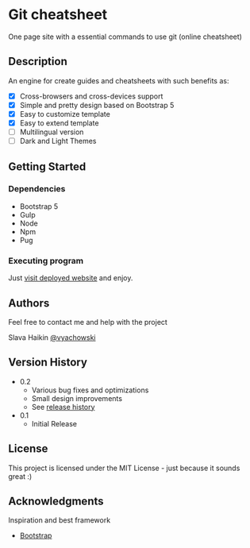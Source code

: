 #  Git cheatsheet

One page site with a essential commands to use git (online cheatsheet)

## Description

An engine for create guides and cheatsheets with such benefits as:

- [x] Cross-browsers and cross-devices support
- [x] Simple and pretty design based on Bootstrap 5
- [x] Easy to customize template
- [x] Easy to extend template
- [ ] Multilingual version
- [ ] Dark and Light Themes

## Getting Started

### Dependencies

* Bootstrap 5
* Gulp
* Node
* Npm
* Pug

### Executing program

Just [visit deployed website](https://codebless.me) and enjoy.

## Authors

Feel free to contact me and help with the project

Slava Haikin
[@vyachowski](https://twitter.com/vyachowski)

## Version History

* 0.2
    * Various bug fixes and optimizations
    * Small design improvements
    * See [release history](https://github.com/Vyachowski/git-quickstart/releases/tag/v0.2) 
* 0.1
    * Initial Release

## License

This project is licensed under the MIT License - just because it sounds great :)

## Acknowledgments

Inspiration and best framework
* [Bootstrap](https://github.com/twbs/bootstrap)
